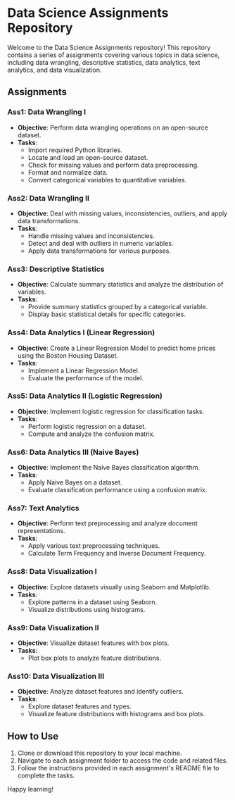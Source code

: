 # Data Science Assignments Repository

Welcome to the Data Science Assignments repository! This repository contains a series of assignments covering various topics in data science, including data wrangling, descriptive statistics, data analytics, text analytics, and data visualization.

## Assignments

### Ass1: Data Wrangling I
- **Objective**: Perform data wrangling operations on an open-source dataset.
- **Tasks**:
  - Import required Python libraries.
  - Locate and load an open-source dataset.
  - Check for missing values and perform data preprocessing.
  - Format and normalize data.
  - Convert categorical variables to quantitative variables.

### Ass2: Data Wrangling II
- **Objective**: Deal with missing values, inconsistencies, outliers, and apply data transformations.
- **Tasks**:
  - Handle missing values and inconsistencies.
  - Detect and deal with outliers in numeric variables.
  - Apply data transformations for various purposes.

### Ass3: Descriptive Statistics
- **Objective**: Calculate summary statistics and analyze the distribution of variables.
- **Tasks**:
  - Provide summary statistics grouped by a categorical variable.
  - Display basic statistical details for specific categories.

### Ass4: Data Analytics I (Linear Regression)
- **Objective**: Create a Linear Regression Model to predict home prices using the Boston Housing Dataset.
- **Tasks**:
  - Implement a Linear Regression Model.
  - Evaluate the performance of the model.

### Ass5: Data Analytics II (Logistic Regression)
- **Objective**: Implement logistic regression for classification tasks.
- **Tasks**:
  - Perform logistic regression on a dataset.
  - Compute and analyze the confusion matrix.

### Ass6: Data Analytics III (Naive Bayes)
- **Objective**: Implement the Naive Bayes classification algorithm.
- **Tasks**:
  - Apply Naive Bayes on a dataset.
  - Evaluate classification performance using a confusion matrix.

### Ass7: Text Analytics
- **Objective**: Perform text preprocessing and analyze document representations.
- **Tasks**:
  - Apply various text preprocessing techniques.
  - Calculate Term Frequency and Inverse Document Frequency.

### Ass8: Data Visualization I
- **Objective**: Explore datasets visually using Seaborn and Matplotlib.
- **Tasks**:
  - Explore patterns in a dataset using Seaborn.
  - Visualize distributions using histograms.

### Ass9: Data Visualization II
- **Objective**: Visualize dataset features with box plots.
- **Tasks**:
  - Plot box plots to analyze feature distributions.

### Ass10: Data Visualization III
- **Objective**: Analyze dataset features and identify outliers.
- **Tasks**:
  - Explore dataset features and types.
  - Visualize feature distributions with histograms and box plots.

## How to Use
1. Clone or download this repository to your local machine.
2. Navigate to each assignment folder to access the code and related files.
3. Follow the instructions provided in each assignment's README file to complete the tasks.


Happy learning!
